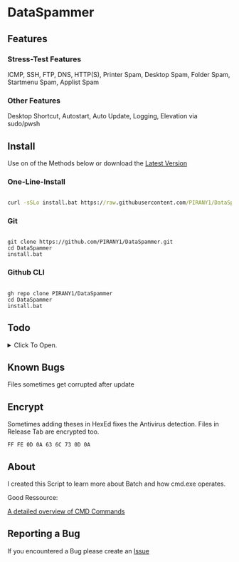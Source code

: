 # DataSpammer

## Features

### Stress-Test Features

ICMP, SSH, FTP, DNS, HTTP(S), Printer Spam, Desktop Spam, Folder Spam, Startmenu Spam, Applist Spam

### Other Features

Desktop Shortcut, Autostart, Auto Update, Logging, Elevation via sudo/pwsh

## Install

Use on of the Methods below or download the [Latest Version](https://github.com/PIRANY1/DataSpammer/releases/latest)

### One-Line-Install

``` cmd

curl -sSLo install.bat https://raw.githubusercontent.com/PIRANY1/DataSpammer/main/install.bat && install.bat

```

### Git

``` batch

git clone https://github.com/PIRANY1/DataSpammer.git
cd DataSpammer
install.bat

```

### Github CLI

``` batch

gh repo clone PIRANY1/DataSpammer
cd DataSpammer
install.bat

```

## Todo

<details>
    <summary>Click To Open.</summary>

    Add Selection of Printer

    

</details>

## Known Bugs

Files sometimes get corrupted after update

## Encrypt
Sometimes adding theses in HexEd fixes the Antivirus detection.
Files in Release Tab are encrypted too.

``` Hex
FF FE 0D 0A 63 6C 73 0D 0A
```

## About

I created this Script to learn more about Batch and how cmd.exe operates.

Good Ressource:

[A detailed overview of CMD Commands](https://ss64.com/nt/)

## Reporting a Bug

If you encountered a Bug please create an [Issue](https://github.com/PIRANY1/DataSpammer/issues)
